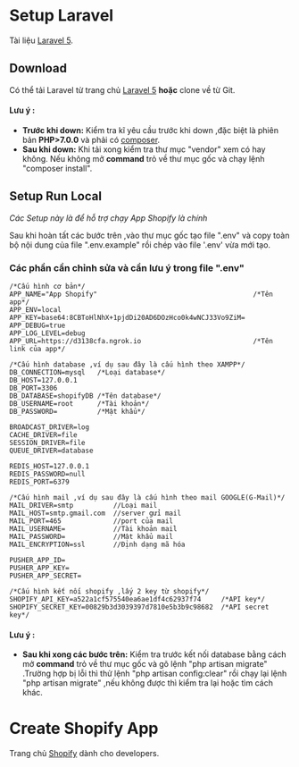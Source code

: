 # Setup Laravel

Tài liệu [Laravel 5](https://laravel.com/docs/5.6).

## Download

Có thể tải Laravel từ trang chủ [Laravel 5](https://laravel.com/docs/5.6) **hoặc** clone về từ Git.
#### Lưu ý :
* **Trước khi down:** Kiểm tra kĩ yêu cầu trước khi down ,đặc biệt là phiên bản **PHP>7.0.0** và phải có [composer](https://getcomposer.org/).
* **Sau khi down:** Khi tải xong kiểm tra thư mục "vendor" xem có hay không. Nếu không mở **command** trỏ về thư mục gốc và chạy lệnh "composer install".

## Setup Run Local
*Các Setup này là để hỗ trợ chạy App Shopify là chính*

Sau khi hoàn tất các bước trên ,vào thư mục gốc tạo file ".env" và copy toàn bộ nội dung của file ".env.example" rồi chép vào file '.env' vừa mới tạo.

### Các phần cần chỉnh sửa và cần lưu ý trong file ".env"

```
/*Cấu hình cơ bản*/
APP_NAME="App Shopify"                                       /*Tên app*/
APP_ENV=local          
APP_KEY=base64:8CBToHlNhX+1pjdDi20AD6DOzHco0k4wNCJ33Vo9ZiM=
APP_DEBUG=true
APP_LOG_LEVEL=debug
APP_URL=https://d3138cfa.ngrok.io                            /*Tên link của app*/

/*Cấu hình database ,ví dụ sau đây là cấu hình theo XAMPP*/
DB_CONNECTION=mysql   /*Loại database*/
DB_HOST=127.0.0.1
DB_PORT=3306
DB_DATABASE=shopifyDB /*Tên database*/
DB_USERNAME=root      /*Tài khoản*/
DB_PASSWORD=          /*Mật khẩu*/

BROADCAST_DRIVER=log
CACHE_DRIVER=file
SESSION_DRIVER=file
QUEUE_DRIVER=database

REDIS_HOST=127.0.0.1
REDIS_PASSWORD=null
REDIS_PORT=6379

/*Cấu hình mail ,ví dụ sau đây là cấu hình theo mail GOOGLE(G-Mail)*/
MAIL_DRIVER=smtp          //Loại mail
MAIL_HOST=smtp.gmail.com  //server gửi mail
MAIL_PORT=465             //port của mail
MAIL_USERNAME=            //Tài khoản mail
MAIL_PASSWORD=            //Mật khẩu mail 
MAIL_ENCRYPTION=ssl       //Định dạng mã hóa

PUSHER_APP_ID=
PUSHER_APP_KEY=
PUSHER_APP_SECRET=

/*Cấu hình kết nối shopify ,lấy 2 key từ shopify*/
SHOPIFY_API_KEY=a522a1cf575540ea6ae1df4c62937f74     /*API key*/
SHOPIFY_SECRET_KEY=00829b3d3039397d7810e5b3b9c98682  /*API secret key*/
```

#### Lưu ý :
* **Sau khi xong các bước trên:** Kiểm tra trước kết nối database bằng cách mở **command** trỏ về thư mục gốc và gõ lệnh "php artisan migrate" .Trường hợp bị lỗi thì thử lệnh "php artisan config:clear" rồi chạy lại lệnh "php artisan migrate" ,nếu không được thì kiểm tra lại hoặc tìm cách khác.

# Create Shopify App
Trang chủ [Shopify](https://developers.shopify.com/) dành cho developers.
##
